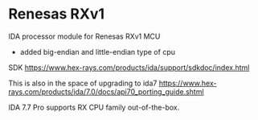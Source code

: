 # Renesas RXv1
IDA processor module for Renesas RXv1 MCU

- added big-endian and little-endian type of cpu

SDK 
https://www.hex-rays.com/products/ida/support/sdkdoc/index.html

This is also in the space of upgrading to ida7
https://www.hex-rays.com/products/ida/7.0/docs/api70_porting_guide.shtml

IDA 7.7 Pro supports RX CPU family out-of-the-box.
